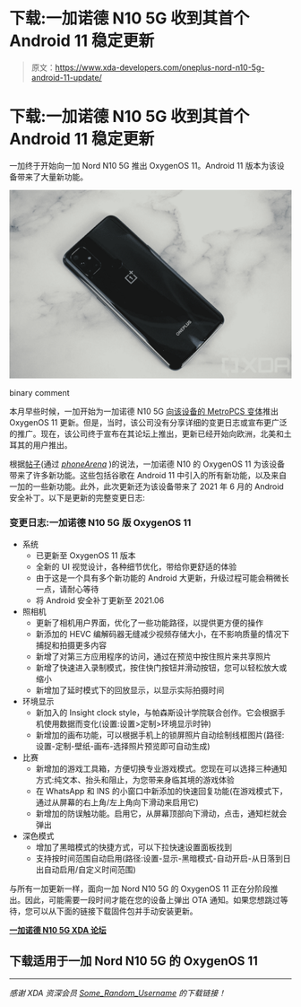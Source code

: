 # 下载:一加诺德 N10 5G 收到其首个 Android 11 稳定更新

> 原文：<https://www.xda-developers.com/oneplus-nord-n10-5g-android-11-update/>

# 下载:一加诺德 N10 5G 收到其首个 Android 11 稳定更新

一加终于开始向一加 Nord N10 5G 推出 OxygenOS 11。Android 11 版本为该设备带来了大量新功能。

 <picture>![OnePlus Nord N10 5G on marble](img/ea5fba259927ca2b4ae842d3e37121fc.png)</picture> 

binary comment

本月早些时候，一加开始为一加诺德 N10 5G [向该设备的 MetroPCS 变体](https://www.xda-developers.com/oneplus-nord-n10-android-11-update/)推出 OxygenOS 11 更新。但是，当时，该公司没有分享详细的变更日志或宣布更广泛的推广。现在，该公司终于宣布在其论坛上推出，更新已经开始向欧洲，北美和土耳其的用户推出。

根据[帖子](https://forums.oneplus.com/threads/oxygenos-11-for-the-oneplus-nord-n10-5g.1473085/)(通过 *[phoneArena](https://www.phonearena.com/news/oneplus-nord-n10-5g-android-11-rollout_id133868)* )的说法，一加诺德 N10 的 OxygenOS 11 为该设备带来了许多新功能。这些包括谷歌在 Android 11 中引入的所有新功能，以及来自一加的一些新功能。此外，此次更新还为该设备带来了 2021 年 6 月的 Android 安全补丁。以下是更新的完整变更日志:

### 变更日志:一加诺德 N10 5G 版 OxygenOS 11

*   系统
    *   已更新至 OxygenOS 11 版本
    *   全新的 UI 视觉设计，各种细节优化，带给你更舒适的体验
    *   由于这是一个具有多个新功能的 Android 大更新，升级过程可能会稍微长一点，请耐心等待
    *   将 Android 安全补丁更新至 2021.06
*   照相机
    *   更新了相机用户界面，优化了一些功能路径，以提供更方便的操作
    *   新添加的 HEVC 编解码器无缝减少视频存储大小，在不影响质量的情况下捕捉和拍摄更多内容
    *   新增了对第三方应用程序的访问，通过在预览中按住照片来共享照片
    *   新增了快速进入录制模式，按住快门按钮并滑动按钮，您可以轻松放大或缩小
    *   新增加了延时模式下的回放显示，以显示实际拍摄时间
*   环境显示
    *   新加入的 Insight clock style，与帕森斯设计学院联合创作。它会根据手机使用数据而变化(设置:设置>定制>环境显示时钟)
    *   新增加的画布功能，可以根据手机上的锁屏照片自动绘制线框图片(路径:设置-定制-壁纸-画布-选择照片预览即可自动生成)
*   比赛
    *   新增加的游戏工具箱，方便切换专业游戏模式。您现在可以选择三种通知方式:纯文本、抬头和阻止，为您带来身临其境的游戏体验
    *   在 WhatsApp 和 INS 的小窗口中新添加的快速回复功能(在游戏模式下，通过从屏幕的右上角/左上角向下滑动来启用它)
    *   新增加的防误触功能。启用它，从屏幕顶部向下滑动，点击，通知栏就会弹出
*   深色模式
    *   增加了黑暗模式的快捷方式，可以下拉快速设置面板找到
    *   支持按时间范围自动启用(路径:设置-显示-黑暗模式-自动开启-从日落到日出自动启用/自定义时间范围)

与所有一加更新一样，面向一加 Nord N10 5G 的 OxygenOS 11 正在分阶段推出。因此，可能需要一段时间才能在您的设备上弹出 OTA 通知。如果您想跳过等待，您可以从下面的链接下载固件包并手动安装更新。

**[一加诺德 N10 5G XDA 论坛](https://forum.xda-developers.com/c/oneplus-nord-n10-5g.11803/)**

## 下载适用于一加 Nord N10 5G 的 OxygenOS 11

* * *

*感谢 XDA 资深会员 [Some_Random_Username](https://forum.xda-developers.com/m/some_random_username.8234677/) 的下载链接！*